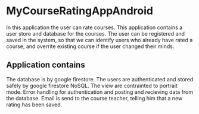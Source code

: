 # MyCourseRatingAppAndroid

In this application the user can rate courses. This application contains a user store and database for the courses. 
The user can be registered and saved in the system, so that we can identify users who already have rated a course, 
and overrite existing course if the user changed their minds. 

## Application contains
The database is by google firestore.
The users are authenticated and stored safely by google firestore NoSQL.
The view are contrainted to portrait mode.
Error handling for authentication and posting and recieving data from the database.
Email is send to the course teacher, telling him that a new rating has been saved.

